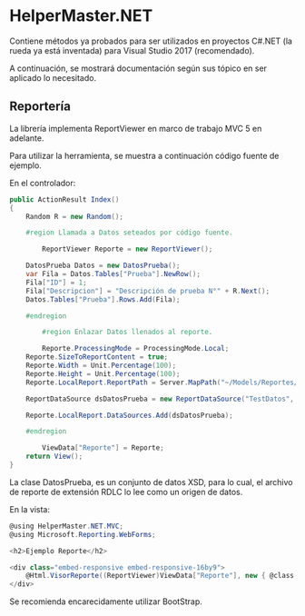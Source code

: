 # HelperMaster.NET

Contiene métodos ya probados para ser utilizados en proyectos C#.NET (la rueda ya está inventada) para Visual Studio 2017 (recomendado).

A continuación, se mostrará documentación según sus tópico en ser aplicado lo necesitado.

## Reportería

La librería implementa ReportViewer en marco de trabajo MVC 5 en adelante.

Para utilizar la herramienta, se muestra a continuación código fuente de ejemplo.

En el controlador:

```csharp
public ActionResult Index()
{
	Random R = new Random();

	#region Llamada a Datos seteados por código fuente.

		ReportViewer Reporte = new ReportViewer();

	DatosPrueba Datos = new DatosPrueba();
	var Fila = Datos.Tables["Prueba"].NewRow();
	Fila["ID"] = 1;
	Fila["Descripcion"] = "Descripción de prueba N°" + R.Next();
	Datos.Tables["Prueba"].Rows.Add(Fila);

	#endregion

		#region Enlazar Datos llenados al reporte.

		Reporte.ProcessingMode = ProcessingMode.Local;
	Reporte.SizeToReportContent = true;
	Reporte.Width = Unit.Percentage(100);
	Reporte.Height = Unit.Percentage(100);
	Reporte.LocalReport.ReportPath = Server.MapPath("~/Models/Reportes/ReporteEjemplo.rdlc");

	ReportDataSource dsDatosPrueba = new ReportDataSource("TestDatos", Datos.Tables["Prueba"]);

	Reporte.LocalReport.DataSources.Add(dsDatosPrueba);

	#endregion

		ViewData["Reporte"] = Reporte;
	return View();
}
```

La clase DatosPrueba, es un conjunto de datos XSD, para lo cual, el archivo de reporte de extensión RDLC lo lee como un origen de datos.

En la vista:

```csharp
@using HelperMaster.NET.MVC;
@using Microsoft.Reporting.WebForms;

<h2>Ejemplo Reporte</h2>

<div class="embed-responsive embed-responsive-16by9">
    @Html.VisorReporte((ReportViewer)ViewData["Reporte"], new { @class = "embed-responsive-item" })
</div>
```

Se recomienda encarecidamente utilizar BootStrap.
